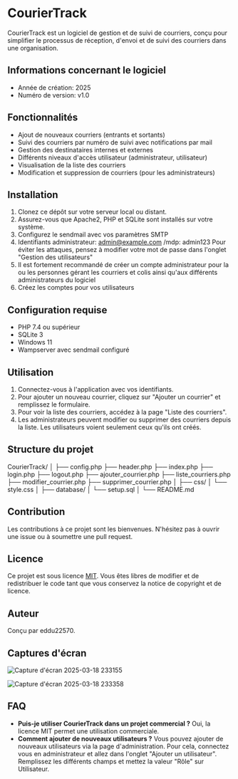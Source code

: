 # CourierTrack

CourierTrack est un logiciel de gestion et de suivi de courriers, conçu pour simplifier le processus de réception, d'envoi et de suivi des courriers dans une organisation.

## Informations concernant le logiciel
- Année de création: 2025
- Numéro de version: v1.0

## Fonctionnalités

- Ajout de nouveaux courriers (entrants et sortants)
- Suivi des courriers par numéro de suivi avec notifications par mail
- Gestion des destinataires internes et externes
- Différents niveaux d'accès utilisateur (administrateur, utilisateur)
- Visualisation de la liste des courriers
- Modification et suppression de courriers (pour les administrateurs)

## Installation

1. Clonez ce dépôt sur votre serveur local ou distant.
2. Assurez-vous que Apache2, PHP et SQLite sont installés sur votre système.
3. Configurez le sendmail avec vos paramètres SMTP
4. Identifiants administrateur: admin@example.com  /mdp: admin123
   Pour éviter les attaques, pensez à modifier votre mot de passe dans l'onglet "Gestion des utilisateurs"
6. Il est fortement recommandé de créer un compte administrateur pour la ou les personnes gérant les courriers et colis ainsi qu'aux différents administrateurs du logiciel
7. Créez les comptes pour vos utilisateurs

## Configuration requise

- PHP 7.4 ou supérieur
- SQLite 3
- Windows 11
- Wampserver avec sendmail configuré

## Utilisation

1. Connectez-vous à l'application avec vos identifiants.
2. Pour ajouter un nouveau courrier, cliquez sur "Ajouter un courrier" et remplissez le formulaire.
3. Pour voir la liste des courriers, accédez à la page "Liste des courriers".
4. Les administrateurs peuvent modifier ou supprimer des courriers depuis la liste. Les utilisateurs voient seulement ceux qu'ils ont créés.

## Structure du projet

CourierTrack/
│
├── config.php
├── header.php
├── index.php
├── login.php
├── logout.php
├── ajouter_courrier.php
├── liste_courriers.php
├── modifier_courrier.php
├── supprimer_courrier.php
│
├── css/
│ └── style.css
│
├── database/
│ └── setup.sql
│
└── README.md


## Contribution

Les contributions à ce projet sont les bienvenues. N'hésitez pas à ouvrir une issue ou à soumettre une pull request.

## Licence

Ce projet est sous licence [MIT](https://opensource.org/licenses/MIT). Vous êtes libres de modifier et de redistribuer le code tant que vous conservez la notice de copyright et de licence.

## Auteur

Conçu par eddu22570.

## Captures d'écran

![Capture d'écran 2025-03-18 233155](https://github.com/user-attachments/assets/e7e2382d-e891-4b39-b189-62d9a0f6f9b1)

![Capture d'écran 2025-03-18 233358](https://github.com/user-attachments/assets/dfb03038-46b2-49e3-947b-7bc9b415f0ab)

## FAQ

- **Puis-je utiliser CourierTrack dans un projet commercial ?**
  Oui, la licence MIT permet une utilisation commerciale.
- **Comment ajouter de nouveaux utilisateurs ?**
  Vous pouvez ajouter de nouveaux utilisateurs via la page d'administration. Pour cela, connectez vous en administrateur et allez dans l'onglet "Ajouter un utilisateur". Remplissez les différents champs et mettez la valeur "Rôle" sur Utilisateur.


